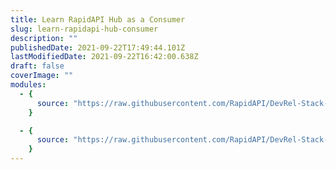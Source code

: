 ```yaml
---
title: Learn RapidAPI Hub as a Consumer
slug: learn-rapidapi-hub-consumer
description: ""
publishedDate: 2021-09-22T17:49:44.101Z
lastModifiedDate: 2021-09-22T16:42:00.638Z
draft: false
coverImage: ""
modules:
  - {
      source: "https://raw.githubusercontent.com/RapidAPI/DevRel-Stack-Data/dev/learn/courses/learn-rapidapi-hub-consumer/modules/introduction/01-introduction.md"
    }

  - {
      source: "https://raw.githubusercontent.com/RapidAPI/DevRel-Stack-Data/dev/learn/courses/learn-rapidapi-hub-consumer/modules/rapidapi-hub/01-how-can-you-use-rapidapi-hub.md"
    }
---
```

